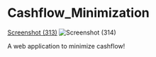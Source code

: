 # Cashflow_Minimization
[Screenshot (313)](https://user-images.githubusercontent.com/78354372/129542453-33329460-c5d6-4505-afaa-71bfbacbc00c.png)
![Screenshot (314)](https://user-images.githubusercontent.com/78354372/129542502-14583e6c-c041-4511-b14b-d12f7080484e.png)

A web application to minimize cashflow!
